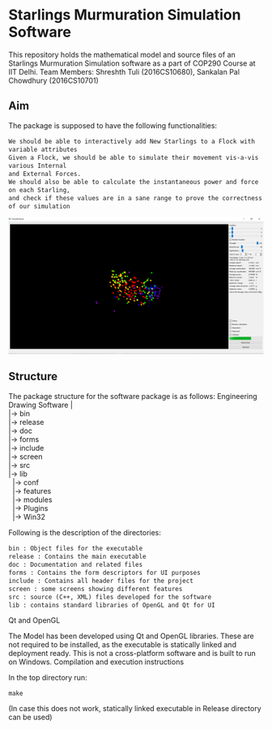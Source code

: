 
# Starlings Murmuration Simulation Software

This repository holds the mathematical model and source files of an Starlings Murmuration Simulation software as a part of COP290 Course at IIT Delhi.
Team Members: Shreshth Tuli (2016CS10680), Sankalan Pal Chowdhury (2016CS10701)
## Aim

The package is supposed to have the following functionalities:

    We should be able to interactively add New Starlings to a Flock with variable attributes
    Given a Flock, we should be able to simulate their movement vis-a-vis various Internal
    and External Forces.
    We should also be able to calculate the instantaneous power and force on each Starling,
    and check if these values are in a sane range to prove the correctness of our simulation
![Screenshot]( /screens/200_boids.PNG?raw=true "Simulation with 200 Boids")

## Structure
The package structure for the software package is as follows:
Engineering Drawing Software
|<br/>
|-> bin<br/>
|-> release<br/>
|-> doc<br/>
|-> forms<br/>
|-> include<br/>
|-> screen<br/>
|-> src<br/>
|-> lib<br/>
&nbsp;&nbsp;|-> conf<br/>
  &nbsp;&nbsp;|-> features<br/>
  &nbsp;&nbsp;|-> modules<br/>
  &nbsp;&nbsp;|-> Plugins<br/>
  &nbsp;&nbsp;|-> Win32<br/>

Following is the description of the directories:

    bin : Object files for the executable
    release : Contains the main executable 
    doc : Documentation and related files
    forms : Contains the form descriptors for UI purposes
    include : Contains all header files for the project
    screen : some screens showing different features
    src : source (C++, XML) files developed for the software
    lib : contains standard libraries of OpenGL and Qt for UI

Qt and OpenGL

The Model has been developed using Qt and OpenGL libraries. These are not required to be installed, as the executable is statically linked and deployment ready. This is not a cross-platform software and is built to run on Windows.
Compilation and execution instructions

In the top directory run:

```
make
```

(In case this does not work, statically linked executable in Release directory can be used) 
